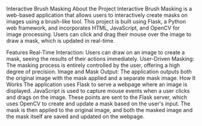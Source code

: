 Interactive Brush Masking
About the Project
Interactive Brush Masking is a web-based application that allows users to interactively create masks on images using a brush-like tool. This project is built using Flask, a Python web framework, and incorporates HTML, JavaScript, and OpenCV for image processing. Users can click and drag their mouse over the image to draw a mask, which is updated in real-time.

Features
Real-Time Interaction: Users can draw on an image to create a mask, seeing the results of their actions immediately.
User-Driven Masking: The masking process is entirely controlled by the user, offering a high degree of precision.
Image and Mask Output: The application outputs both the original image with the mask applied and a separate mask image.
How It Works
The application uses Flask to serve a webpage where an image is displayed. JavaScript is used to capture mouse events when a user clicks and drags on the image. These points are sent to the Flask server, which uses OpenCV to create and update a mask based on the user's input. The mask is then applied to the original image, and both the masked image and the mask itself are saved and updated on the webpage.